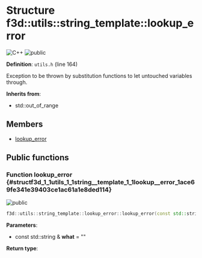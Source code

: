 # Structure f3d::utils::string\_template::lookup\_error

![][C++]
![][public]

**Definition**: `utils.h` (line 164)



Exception to be thrown by substitution functions to let untouched variables through.

**Inherits from**:

* std::out\_of\_range

## Members

* [lookup\_error](structf3d_1_1utils_1_1string__template_1_1lookup__error.md#structf3d_1_1utils_1_1string__template_1_1lookup__error_1ace69fe341e39403ce1ac61a1e8ded114)

## Public functions

### Function lookup\_error {#structf3d_1_1utils_1_1string__template_1_1lookup__error_1ace69fe341e39403ce1ac61a1e8ded114}

![][public]


```cpp
f3d::utils::string_template::lookup_error::lookup_error(const std::string &what="")
```








**Parameters**:

* const std::string & **what** = "" 

**Return type**: 



[public]: https://img.shields.io/badge/-public-brightgreen (public)
[C++]: https://img.shields.io/badge/language-C%2B%2B-blue (C++)
[protected]: https://img.shields.io/badge/-protected-yellow (protected)
[const]: https://img.shields.io/badge/-const-lightblue (const)
[static]: https://img.shields.io/badge/-static-lightgrey (static)
[private]: https://img.shields.io/badge/-private-red (private)
